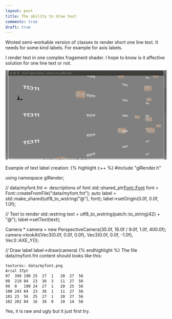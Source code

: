 ```yaml
---
layout: post
title: The ability to draw text 
comments: true
draft: true
---
```


  Wroted semi-workable version of classes to render short one line text. It needs for some kind labels. For example for axis labels.
  
  I render text in one complex fragement shader. I hope to know is it affective solution for one line text or not.

![glRender-fontPresentation](https://github.com/glRender/glrender.github.io/blob/master/images/glRender-fontPresentation.gif?raw=true "Increasing numbers")

Example of text label creation:
{% highlight c++ %}
#include "glRender.h"

using namespace glRender;

// data/myfont.fnt <- descriptions of font
std::shared_ptr<Font::Font> font = Font::createFromFile("data/myfont.fnt");
auto label = std::make_shared<Label>(utf8_to_wstring("@"), font);
label->setOrigin(0.0f, 0.0f, 1.0f);

// Text to render
std::wstring text = utf8_to_wstring(patch::to_string(42) + "@");
label->setText(text);

Camera * camera = new PerspectiveCamera(35.0f, 16.0f / 9.0f, 1.0f, 400.0f);
camera->lookAt(Vec3(0.0f, 0.0f, 0.0f), Vec3(0.0f, 0.0f, -1.0f), Vec3::AXE_Y());

// Draw label
label->draw(camera)
{% endhighlight %}
The file data/myfont.fnt content should looks like this:

```
textures: data/myfont.png
Arial 37pt
97	399	190	25	27	1	20	27	56
98	219	84	23	36	3	11	27	56
99	0	190	24	27	1	20	25	56
100	243	84	23	36	1	11	27	56
101	23	56	25	27	1	20	27	56
102	202	84	16	36	0	10	14	56
```

Yes, it is raw and ugly but it just first try.
